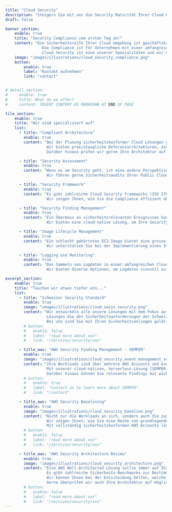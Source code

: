 ```yaml
---
title: "Cloud Security"
description: "Steigern Sie mit uns die Security Maturität Ihrer Cloud Umgebung."
draft: false

banner_section:
    enable: true
    title: "Security Compliance vom ersten Tag an!"
    content: "Die Sicherheitsreife Ihrer Cloud Umgebung ist geschäftskritisch.
                Die Compliance ist für Unternehmen mit einer umfangreichen Applikationslandschaft eine grosse Herausforderung.<br><br>
                Cloud Security ist eine unserer Spezialitäten und wir unterstützen Sie gerne!"
    image: "images/illustrations/cloud_security_compliance.png"
    button:
        enable: true
        label: "Kontakt aufnehmen"
        link: "contact"


# detail_section:
#     enable: true
#     title: What do we offer?
#     content: INSERT CONTENT AS MARKDOWN AT END OF PAGE

tile_section:
    enable: true
    title: "Wir sind spezialisiert auf"
    list:
      - title: "Compliant Architecture"
        enable: true
        content: "Bei der Planung sicherheitskonformer Cloud Lösungen gibt es viele Faktoren zu berücksichtigen.<br><br>
                  Wir bieten praxistaugliche Referenzarchitekturen, die [CIS Control](/faq/#cis \"Was sind CIS Controls?\") konform sind.
                  Darüber hinaus prüfen wir gerne Ihre Architektur auf mögliche Schwachstellen."

      - title: "Security Assessment"
        enable: true
        content: "Wenn es um Security geht, ist eine andere Perspektive von einer unbeteiligten Stelle sehr wertvoll.<br><br>
                  Wir führen gerne Sicherheitsaudits Ihrer Public Cloud Umgebung durch und helfen Ihnen, die gefundenen Mängel zu beheben."

      - title: "Security Framework"
        enable: true
        content: "Es gibt zahlreiche Cloud Security Frameworks (ISO 27000, CIS Controls, BSI C5, NIST) mit diversen Schwerpunkten.<br><br>
                  Wir zeigen Ihnen, wie Sie die Compliance effizient überwachen und im Verletzungsfall angemessen reagieren können."

      - title: "Security Finding Management"
        enable: true
        content: "Ein Übermass an sicherheitsrelevanten Ereignissen kann Sie in einer kritischen Situation schnell handlungsunfähig machen.<br><br>
                  Wir bieten eine cloud-native Lösung, um Ihre Security Finding unter Kontrolle zu bringen."

      - title: "Image Lifecycle Management"
        enable: true
        content: "Ein schlecht gehärtetes EC2-Image bietet eine grosse Angriffsfläche.<br><br>
                  Wir unterstützen Sie bei der Implementierung eines Image-Backing Prozesses, der Ihr Unternehmen mit gehärteten EC2-Images versorgt und diese kontinuierlich validiert."

      - title: "Logging und Monitoring"
        enable: true
        content: "Das Sammeln von Logdaten in einer umfangreichen Cloud Umgebung kann schnell zu einer grossen Herausforderung werden.<br><br>
                  Wir bieten diverse Optionen, um Logdaten sinnvoll zu sammeln und an eine Monitoring-Lösung Ihrer Wahl weiterzuleiten."

excerpt_section:
    enable: true
    title: "Tauchen wir etwas tiefer ein..."
    list:
      - title: "Schweizer Security Standard"
        enable: true
        image: "images/illustrations/cloud_swiss_security.png"
        content: "Wir entwickeln alle unsere Lösungen mit dem Fokus auf Schweizer Security Standards.<br>
                  Lösungen die den Sicherheitsanforderungen der Schweizer Finanzinstitute entsprechen, lassen wenig Raum für Schwachstellen.
                  Bei uns sind Sie mit Ihren Sicherheitsanliegen goldrichtig!"
        # button:
        #   enable: false
        #   label: "read more about xxx"
        #   link: "/services/security/xxx"

      - title_aws: "AWS Security Finding Management - SEMPER"
        enable: true
        image: "images/illustrations/cloud_security_event_management_semper.png"
        content: "Ihre Workloads sind über mehrere AWS Accounts und eventuell sogar verschiedene Regionen verteilt?<br>
                  Mit unserer cloud-nativen, Serverless-Lösung [SEMPER](/contact/ 'Kontakt aufnehmen für mehr Infos!') können Sie AWS CloudWatch Event Rules zentral bereitstellen und AWS CloudWatch Events, AWS Security Hub und Amazon Guard Duty Findings sinnvoll filtern. 
                  Darüber hinaus können Sie relevante Findings mit wichtigen Zusatzinformationen anreichern und die gesamte Lösung über ein zentrales [Policy as Code](/faq/#pac 'Was ist Policy as Code?') Repository verwalten."
        # button:
        #   enable: true
        #   label: "Contact us to learn more about SEMPER"
        #   link: "/contact"

      - title_aws: "AWS Security Baselining"
        enable: true
        image: "images/illustrations/cloud_security_baseline.png"
        content: "Nicht nur die Workloads an sich, sondern auch die zugrunde liegende [Cloud Foundation](/faq/#foundation \"Was ist eine Cloud Foundation?\") muss sicherheitskonform sein.<br>
                  Wir zeigen Ihnen, wie Sie eine Reihe von grundlegenden Sicherheitskontrollen in Ihrer AWS Organisation definieren und implementieren.
                  Mit vollständig sicherheitskonformen AWS Accounts lässt es sich nachts einfach besser schlafen."
        # button:
        #   enable: false
        #   label: "read more about xxx"
        #   link: "/services/security/xxx"

      - title_aws: "AWS Security Architecture Review"
        enable: true
        image: "images/illustrations/cloud_security_architecture.png"
        content: "Eine AWS Well-Architected Lösung sollte immer auf Ihre individuellen Sicherheitsanforderungen abgestimmt sein.<br>
                  Es gibt zahlreiche Sicherheits-Benchmarks zur Bestimmung der Compliance-Rate. 
                  Wir können Ihnen bei der Entscheidung helfen, welche Kriterien berücksichtigt werden sollen.
                  Gerne überprüfen wir auch Ihre Architektur auf mögliche Sicherheitslücken und stellen Ihnen Referenzarchitekturen zur Verfügung."
        # button:
        #   enable: false
        #   label: "read more about xxx"
        #   link: "/services/security/xxx"
---
```

